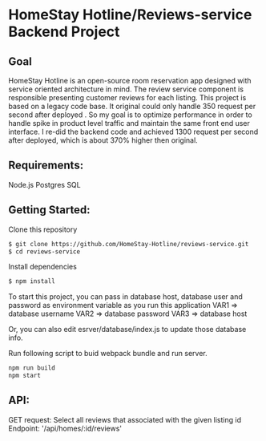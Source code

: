 # HomeStay Hotline/Reviews-service Backend Project

## Goal
HomeStay Hotline is an open-source room reservation app designed with service oriented architecture in mind. The review service component is responsible presenting customer reviews for each listing. This project is based on a legacy code base. It original could only handle 350 request per second after deployed . So my goal is to optimize performance in order to handle spike in product level traffic and maintain the same front end user interface. I re-did the backend code and achieved 1300 request per second after deployed, which is about 370% higher then original. 

## Requirements:
Node.js
Postgres SQL

## Getting Started:
Clone this repository
```sh
$ git clone https://github.com/HomeStay-Hotline/reviews-service.git
$ cd reviews-service
```
Install dependencies
```sh
$ npm install
```
To start this project, you can pass in database host, database user and password as environment variable as you run this application
VAR1 => database username
VAR2 => database password
VAR3 => database host

Or, you can also edit esrver/database/index.js to update those database info.

Run following script to buid webpack bundle and run server.
```sh
npm run build
npm start
```

## API:
GET request: Select all reviews that associated with the given listing id
Endpoint: '/api/homes/:id/reviews'
